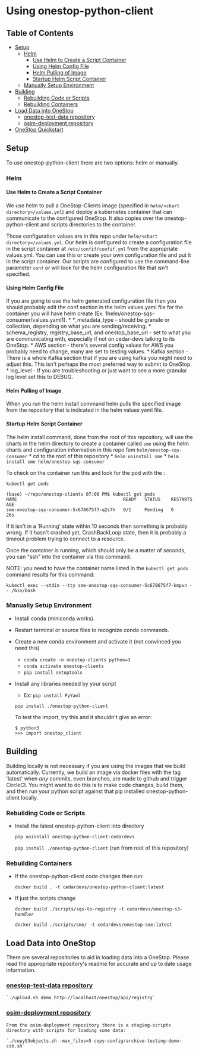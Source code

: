 # Using onestop-python-client

## Table of Contents
* [Setup](#setup)
    * [Helm](#helm)
        * [Use Helm to Create a Script Container](#use-helm-to-create-a-script-container)
        * [Using Helm Config File](#using-helm-config-file)
        * [Helm Pulling of Image](#helm-pulling-of-image)
        * [Startup Helm Script Container](#startup-helm-script-container)
    * [Manually Setup Environment](#manually-setup-environment)
* [Building](#building)
    * [Rebuilding Code or Scripts](#rebuilding-code-or-scripts)
    * [Rebuilding Containers](#rebuilding-containers)
* [Load Data into OneStop](#load-data-into-onestop)
    * [onestop-test-data repository](#onestop-test-data-repositoryhttpsgithubcomcedardevsonestop-test-data)
    * [osim-deployment repository](#osim-deployment-repositoryhttpsgithubcomcedardevsosim-deployment)
* [OneStop Quickstart](https://cedardevs.github.io/onestop/developer/quickstart)
 
## Setup
To use onestop-python-client there are two options: helm or manually.

### Helm
#### Use Helm to Create a Script Container
We use helm to pull a OneStop-Clients image (specified in `helm/<chart directory>/values.yml`) and deploy a kubernetes container that can communicate to the configured OneStop. It also copies over the onestop-python-client and scripts directories to the container.

Those configuration values are in this repo under `helm/<chart directory>/values.yml`. Our helm is configured to create a configuration file in the script container at `/etc/confif/confif.yml` from the appropriate values.yml. You can use this or create your own configuration file and put it in the script container. Our scripts are configured to use the command-line parameter `conf` or will look for the helm configuration file that isn't specified.

#### Using Helm Config File
If you are going to use the helm generated configuration file then you should probably edit the conf section in the helm values.yaml file for the container you will have helm create (Ex. 1helm/onestop-sqs-consumer/values.yaml1).
    * *_metadata_type - should be granule or collection, depending on what you are sending/receiving.
    * schema_registry, registry_base_url, and onestop_base_url - set to what you are communicating with, especially if not on cedar-devs talking to its OneStop.
    * AWS section - there's several config values for AWS you probably need to change, many are set to testing values.
    * Kafka section - There is a whole Kafka section that if you are using kafka you might need to adjust this. This isn't perhaps the most preferred way to submit to OneStop.
    * log_level - If you are troubleshooting or just want to see a more granular log level set this to DEBUG.

#### Helm Pulling of Image
When you run the helm install command helm pulls the specified image from the repository that is indicated in the helm values yaml file.

#### Startup Helm Script Container
The helm install command, done from the root of this repository, will use the charts in the helm directory to create a container called `sme` using the helm charts and configuration information in this repo fom `helm/onestop-sqs-consumer`
    * cd to the root of this repository
    * `helm uninstall sme`
    * `helm install sme helm/onestop-sqs-consumer`

To check on the container run this and look for the pod with the :

`kubectl get pods`
```
(base) ~/repo/onestop-clients 07:00 PM$ kubectl get pods
NAME                                        READY   STATUS    RESTARTS   AGE
sme-onestop-sqs-consumer-5c678675f7-q2s7h   0/1     Pending   0          26s
```
If it isn't in a 'Running' state within 10 seconds then something is probably wrong. If it hasn't crashed yet, CrashBackLoop state, then it is probably a timeout problem trying to connect to a resource.

Once the container is running, which should only be a matter of seconds, you can "ssh" into the container via this command.

NOTE: you need to have the container name listed in the `kubectl get pods` command results for this command:

`kubectl exec --stdin --tty sme-onestop-sqs-consumer-5c678675f7-kmpvn -- /bin/bash`  

### Manually Setup Environment
* Install conda (miniconda works).
* Restart terminal or source files to recognize conda commands.
* Create a new conda environment and activate it (not convinced you need this)
    * `conda create -n onestop-clients python=3`  
    * `conda activate onestop-clients`
    * `pip install setuptools`

* Install any libraries needed by your script 
    * Ex: `pip install PyYaml`
    
    `pip install ./onestop-python-client`
    
    To test the import, try this and it shouldn't give an error:
    
    ```
    $ python3
    >>> import onestop_client
    ```

## Building
Building locally is not necessary if you are using the images that we build automatically. Currently, we build an image via docker files with the tag 'latest' when *any* commits, even branches, are made to github and trigger CircleCI.
You might want to do this is to make code changes, build them, and then run your python script against that pip installed onestop-python-client locally.

### Rebuilding Code or Scripts
* Install the latest onestop-python-client into directory
    
    `pip uninstall onestop-python-client-cedardevs`
    
    `pip install ./onestop-python-client` (run from root of this repository)
   
### Rebuilding Containers
* If the onestop-python-client code changes then run:
    
    `docker build . -t cedardevs/onestop-python-client:latest`

* If just the scripts change
    
    `docker build ./scripts/sqs-to-registry -t cedardevs/onestop-s3-handler`
    
    `docker build ./scripts/sme/ -t cedardevs/onestop-sme:latest`

## Load Data into OneStop
There are several repositories to aid in loading data into a OneStop. Please read the appropriate repository's readme for accurate and up to date usage information.

### [onestop-test-data repository](https://github.com/cedardevs/onestop-test-data)
    `./upload.sh demo http://localhost/onestop/api/registry`

### [osim-deployment repository](https://github.com/cedardevs/osim-deployment)
    From the osim-deployment repository there is a staging-scripts directory with scripts for loading some data:
   
    `./copyS3objects.sh -max_files=5 copy-config/archive-testing-demo-csb.sh`
